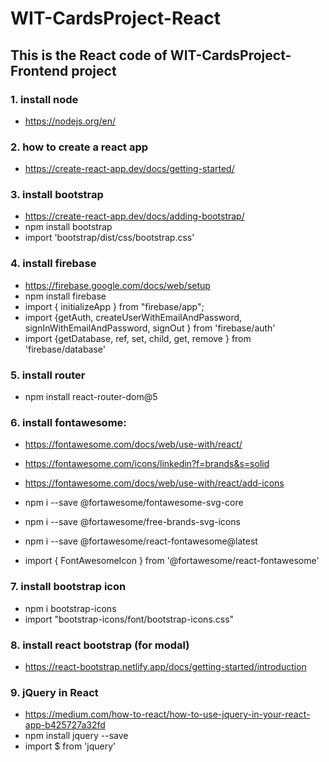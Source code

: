 # WIT-CardsProject-React
## This is the React code of WIT-CardsProject-Frontend project
### 1. install node 
- https://nodejs.org/en/
### 2. how to create a react app 
- https://create-react-app.dev/docs/getting-started/
### 3. install bootstrap 
- https://create-react-app.dev/docs/adding-bootstrap/
- npm install bootstrap
- import 'bootstrap/dist/css/bootstrap.css'
### 4. install firebase
- https://firebase.google.com/docs/web/setup
- npm install firebase
- import { initializeApp } from "firebase/app";
- import {getAuth, createUserWithEmailAndPassword, signInWithEmailAndPassword, signOut } from 'firebase/auth'
- import {getDatabase, ref, set, child, get, remove } from 'firebase/database'
### 5. install router
- npm install react-router-dom@5
### 6. install fontawesome:
- https://fontawesome.com/docs/web/use-with/react/
- https://fontawesome.com/icons/linkedin?f=brands&s=solid
- https://fontawesome.com/docs/web/use-with/react/add-icons

- npm i --save @fortawesome/fontawesome-svg-core
- npm i --save @fortawesome/free-brands-svg-icons
- npm i --save @fortawesome/react-fontawesome@latest
- import { FontAwesomeIcon } from '@fortawesome/react-fontawesome'
### 7. install bootstrap icon
- npm i bootstrap-icons
- import "bootstrap-icons/font/bootstrap-icons.css"
### 8. install react bootstrap (for modal)
- https://react-bootstrap.netlify.app/docs/getting-started/introduction

### 9. jQuery in React
- https://medium.com/how-to-react/how-to-use-jquery-in-your-react-app-b425727a32fd
- npm install jquery --save
- import $ from 'jquery'